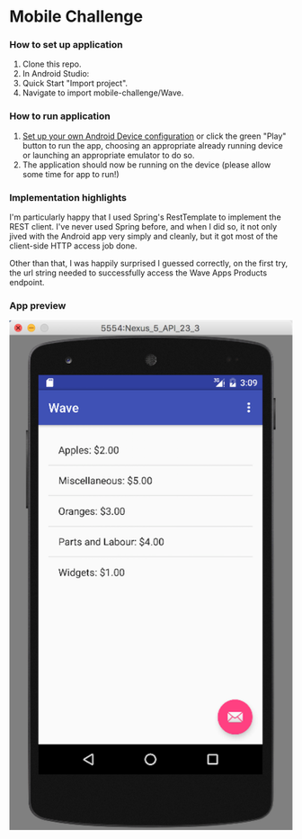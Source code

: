 # Mobile Challenge

### How to set up application
1. Clone this repo.
2. In Android Studio:
  1. Quick Start "Import project".
  2. Navigate to import mobile-challenge/Wave.
  
### How to run application
1. [Set up your own Android Device configuration](http://developer.android.com/tools/building/building-studio.html) or click the green "Play" button to run the app, choosing an appropriate already running device or launching an appropriate emulator to do so.
2. The application should now be running on the device (please allow some time for app to run!)

### Implementation highlights
I'm particularly happy that I used Spring's RestTemplate to implement the REST client. I've never used Spring before, and when I did so, it not only jived with the Android app very simply and cleanly, but it got most of the client-side HTTP access job done.

Other than that, I was happily surprised I guessed correctly, on the first try, the url string needed to successfully access the Wave Apps Products endpoint.

### App preview

![Screenshot of app](https://github.com/parker-mar/mobile-challenge/blob/master/Wave/Preview.png)
